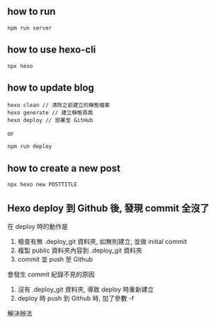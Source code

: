 ## how to run
```
npm run server
```
## how to use hexo-cli
```
npx hexo
```
## how to update blog
```
hexo clean // 清除之前建立的靜態檔案
hexo generate // 建立靜態頁面
hexo deploy // 部署至 GitHub
```
or
```
npm run deploy
```

## how to create a new post

```
npx hexo new POSTTITLE
```

## Hexo deploy 到 Github 後, 發現 commit 全沒了

在 deploy 時的動作是

1. 檢查有無 .deploy_git 資料夾, 如無則建立, 並做 initial commit
2. 複製 public 資料夾內容到 .deploy_git 資料夾
3. commit 並 push 至 Github

會發生 commit 紀錄不見的原因

1. 沒有 .deploy_git 資料夾, 導致 deploy 時重新建立
2. deploy 時 push 到 Github 時, 加了參數 -f

解決辦法

